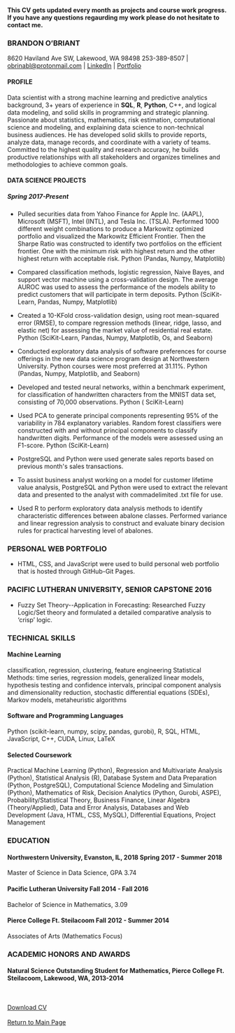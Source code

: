 
**This CV gets updated every month as projects and course work progress. If you have any questions regaurding my work please do not hesitate to contact me.**  

### BRANDON O’BRIANT 

8620 Haviland Ave SW, Lakewood, WA 98498 253-389-8507 | <a href="mailto:obrianbl@protonmail.com">
				obrinabl@protonmail.com
			</a> | <a href="https://www.linkedin.com/in/brandonobriant/" class="nav-link">LinkedIn</a> | <a href="https://obrianbl.github.io/"> Portfolio</a>

#### PROFILE

Data scientist with a strong machine learning and predictive analytics background, 3+ years of experience in **SQL**, **R**, **Python**, C++, and logical data modeling, and solid skills in programming and strategic planning. Passionate about statistics, mathematics, risk estimation, computational science and modeling, and explaining data science to non-technical business audiences. He has developed solid skills to provide reports, analyze data, manage records, and coordinate with a variety of teams. Committed to the highest quality and research accuracy, he builds productive relationships with all stakeholders and organizes timelines and methodologies to achieve common goals.  

#### DATA SCIENCE PROJECTS 

##### Spring 2017-Present 

* Pulled securities data from Yahoo Finance for Apple Inc. (AAPL), Microsoft (MSFT), Intel (INTL), and Tesla Inc. (TSLA). Performed 1000 different weight combinations to produce a Markowitz optimized portfolio and visualized the Markowitz Efficient Frontier. Then the Sharpe Ratio was constructed to identify two portfolios on the efficient frontier. One with the minimum risk with highest return and the other highest return with acceptable risk. Python (Pandas, Numpy, Matplotlib) 

* Compared classification methods, logistic regression, Naive Bayes, and support vector machine using a cross-validation design. The average AUROC was used to assess the performance of the models ability to predict customers that will participate in term deposits. Python (SciKit-Learn, Pandas, Numpy, Matplotlib) 

* Created a 10-KFold cross-validation design, using root mean-squared error (RMSE), to compare regression methods (linear, ridge, lasso, and elastic net) for assessing the market value of residential real estate. Python (SciKit-Learn, Pandas, Numpy, Matplotlib, Os, and Seaborn) 

* Conducted exploratory data analysis of software preferences for course offerings in the new data science program design at Northwestern University.  Python courses were most preferred at 31.11%. Python (Pandas, Numpy, Matplotlib, and Seaborn) 

* Developed and tested neural networks, within a benchmark experiment, for classification of handwritten characters from the MNIST data set, consisting of 70,000 observations. Python ( SciKit-Learn) 

* Used PCA to generate principal components representing 95% of the variability in 784 explanatory variables. Random forest classifiers were constructed with and without principal components to classify handwritten digits. Performance of the models were assessed using an F1-score. Python (SciKit-Learn) 

* PostgreSQL and Python were used generate sales reports based on previous month's sales transactions. 

* To assist business analyst working on a model for customer lifetime value analysis, PostgreSQL and Python were used to extract the relevant data and presented to the analyst with commadelimited .txt file for use. 

* Used R to perform exploratory data analysis methods to identify characteristic differences between abalone classes. Performed variance and linear regression analysis to construct and evaluate binary decision rules for practical harvesting level of abalones. 

### PERSONAL WEB PORTFOLIO 

* HTML, CSS, and JavaScript were used to build personal web portfolio that is hosted through GitHub-Git Pages. 

### PACIFIC LUTHERAN UNIVERSITY, SENIOR CAPSTONE 2016 

* Fuzzy Set Theory--Application in Forecasting: Researched Fuzzy Logic/Set theory and formulated a detailed comparative analysis to ‘crisp’ logic. 

### TECHNICAL SKILLS 

#### Machine Learning 
classification, regression, clustering, feature engineering Statistical Methods: time series, regression models, generalized linear models, hypothesis testing and confidence intervals, principal component analysis and dimensionality reduction, stochastic differential equations (SDEs), Markov models, metaheuristic algorithms  

#### Software and Programming Languages
Python (scikit-learn, numpy, scipy, pandas, gurobi), R, SQL, HTML, JavaScript, C++, CUDA, Linux, LaTeX 

#### Selected Coursework
Practical Machine Learning (Python), Regression and Multivariate Analysis (Python), Statistical Analysis (R), Database System and Data Preparation (Python, PostgreSQL), Computational Science Modeling and Simulation (Python), Mathematics of Risk, Decision Analytics (Python, Gurobi, ASPE), Probability/Statistical Theory, Business Finance, Linear Algebra (Theory/Applied), Data and Error Analysis, Databases and Web Development (Java, HTML, CSS, MySQL), Differential Equations, Project Management 

### EDUCATION 

#### Northwestern University, Evanston, IL, 2018                                        Spring 2017 - Summer 2018<br>
Master of Science in Data Science, GPA 3.74 

#### Pacific Lutheran University                                                        Fall 2014 - Fall 2016<br> 
Bachelor of Science in Mathematics, 3.09 
 
#### Pierce College Ft. Steilacoom                                                      Fall 2012 - Summer 2014<br> 
Associates of Arts (Mathematics Focus) 

### ACADEMIC HONORS AND AWARDS 

#### Natural Science Outstanding Student for Mathematics, Pierce College Ft. Steilacoom, Lakewood, WA, 2013-2014 

<br> 

<a href="https://github.com/OBrianbl/OBriantBrandon_CV/blob/master/OBriant_Brandon_CV.pdf" class="nav-link">Download CV</a>
<br><br><a href="https://obrianbl.github.io/">Return to Main Page</a>
